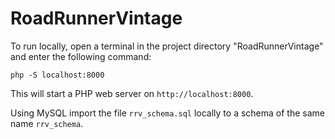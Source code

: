 # RoadRunnerVintage

To run locally, open a terminal in the project directory "RoadRunnerVintage" and enter the following command:

```php -S localhost:8000```

This will start a PHP web server on `http://localhost:8000`.

Using MySQL import the file `rrv_schema.sql` locally to a schema of the same name `rrv_schema`.